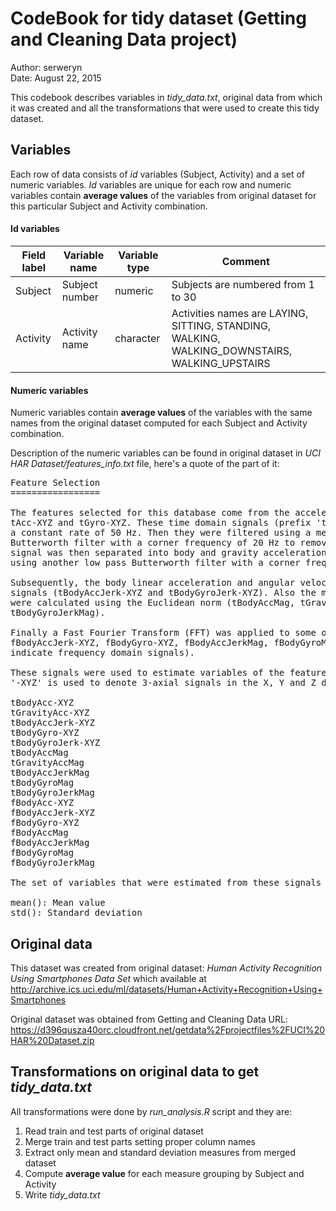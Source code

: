CodeBook for tidy dataset (Getting and Cleaning Data project)
=============================================================

Author: serweryn<br>
Date: August 22, 2015

This codebook describes variables in *tidy_data.txt*, original data from which it was created and all the transformations that were used to create this tidy dataset.

## Variables

Each row of data consists of *id* variables (Subject, Activity) and a set of numeric variables. *Id* variables are unique for each row and numeric variables contain **average values** of the variables from original dataset for this particular Subject and Activity combination.

#### Id variables

Field label | Variable name | Variable type | Comment
------------|---------------|---------------|--------
Subject | Subject number | numeric | Subjects are numbered from 1 to 30
Activity | Activity name | character | Activities names are LAYING, SITTING, STANDING, WALKING, WALKING_DOWNSTAIRS, WALKING_UPSTAIRS

#### Numeric variables

Numeric variables contain **average values** of the variables with the same names from the original dataset computed for each Subject and Activity combination.

Description of the numeric variables can be found in original dataset in *UCI HAR Dataset/features_info.txt* file, here's a quote of the part of it:

<pre>
Feature Selection 
=================

The features selected for this database come from the accelerometer and gyroscope 3-axial raw signals 
tAcc-XYZ and tGyro-XYZ. These time domain signals (prefix 't' to denote time) were captured at 
a constant rate of 50 Hz. Then they were filtered using a median filter and a 3rd order low pass 
Butterworth filter with a corner frequency of 20 Hz to remove noise. Similarly, the acceleration 
signal was then separated into body and gravity acceleration signals (tBodyAcc-XYZ and tGravityAcc-XYZ) 
using another low pass Butterworth filter with a corner frequency of 0.3 Hz. 

Subsequently, the body linear acceleration and angular velocity were derived in time to obtain Jerk 
signals (tBodyAccJerk-XYZ and tBodyGyroJerk-XYZ). Also the magnitude of these three-dimensional signals 
were calculated using the Euclidean norm (tBodyAccMag, tGravityAccMag, tBodyAccJerkMag, tBodyGyroMag,
tBodyGyroJerkMag). 

Finally a Fast Fourier Transform (FFT) was applied to some of these signals producing fBodyAcc-XYZ, 
fBodyAccJerk-XYZ, fBodyGyro-XYZ, fBodyAccJerkMag, fBodyGyroMag, fBodyGyroJerkMag. (Note the 'f' to 
indicate frequency domain signals). 

These signals were used to estimate variables of the feature vector for each pattern:  
'-XYZ' is used to denote 3-axial signals in the X, Y and Z directions.

tBodyAcc-XYZ
tGravityAcc-XYZ
tBodyAccJerk-XYZ
tBodyGyro-XYZ
tBodyGyroJerk-XYZ
tBodyAccMag
tGravityAccMag
tBodyAccJerkMag
tBodyGyroMag
tBodyGyroJerkMag
fBodyAcc-XYZ
fBodyAccJerk-XYZ
fBodyGyro-XYZ
fBodyAccMag
fBodyAccJerkMag
fBodyGyroMag
fBodyGyroJerkMag

The set of variables that were estimated from these signals are: 

mean(): Mean value
std(): Standard deviation
</pre>

## Original data

This dataset was created from original dataset: *Human Activity Recognition Using Smartphones Data Set* which available at http://archive.ics.uci.edu/ml/datasets/Human+Activity+Recognition+Using+Smartphones

Original dataset was obtained from Getting and Cleaning Data URL: https://d396qusza40orc.cloudfront.net/getdata%2Fprojectfiles%2FUCI%20HAR%20Dataset.zip

## Transformations on original data to get *tidy_data.txt*

All transformations were done by *run_analysis.R* script and they are:

1. Read train and test parts of original dataset
2. Merge train and test parts setting proper column names
3. Extract only mean and standard deviation measures from merged dataset
4. Compute **average value** for each measure grouping by Subject and Activity
5. Write *tidy_data.txt*
